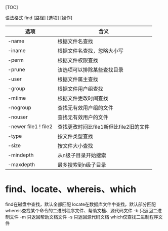 [TOC]

语法格式
find [路径] [选项] [操作]

选项 | 含义
---|---
-name | 根据文件名查找
-iname | 根据文件名查找，忽略大小写
-perm | 根据文件权限查找
-prune | 该选项可以排除某些查找目录
-user | 根据文件属主查找
-group | 根据文件用户组查找
-mtime | 根据文件更改时间查找
-nogroup | 查找无有效用户组的文件
-nouser | 查找无有效用户的文件
-newer file1 ! file2 | 查找更改时间比file1新但比file2旧的文件
-type | 按文件类型查找
-size | 按文件大小查找
-mindepth | 从n级子目录开始搜索
-maxdepth | 最多搜索到n级子目录


# find、locate、whereis、which
find在磁盘中查找，默认全部匹配
locate在数据库文件中查找，默认部分匹配
whereis查找某个命令的二进制程序文件、帮助文档、源代码文件
-b 只返回二进制文件
-m 只返回帮助文档文件
-s 只返回源代码文档
which仅查找二进制程序文件